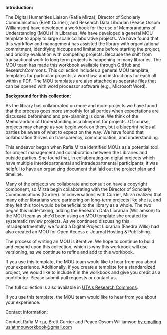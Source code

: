 
<p><strong>Introduction:</strong></p>

The Digital Humanities Liaison (Rafia Mirza), Director of Scholarly Communication (Brett Currier), and Research Data Librarian (Peace Ossom Williamson) have developed a workbook for the use of Memorandums of Understanding (MOUs) in Libraries.  We have developed a general MOU template to apply to large scale collaborative projects.  We have found that this workflow and management has assisted the library with organizational commitment, identifying hiccups and limitations before starting the project, and priority evaluation with competing projects. Because the shift from transactional work to long term projects is happening in many libraries, The MOU team has made this workbook available through GitHub and ResearchCommons. This collection includes a general MOU template, templates for particular projects, a workflow, and instructions for each all within a PDF. The MOU templates are also attached as separate files that can be opened with word processor software (e.g., Microsoft Word). 

<p><strong>Background for this collection:</strong></p>

As the library has collaborated on more and more projects we have found that the process goes more smoothly for all parties when expectations are discussed beforehand and  pre-planning is done. We think of the Memorandum of Understanding as a blueprint for projects. Of course, projects may change as you begin work on them, but a blueprint helps all parties be aware of what to expect on the way.  We have found that collaboration thrives on transparency, communication, and understanding.  

This endeavor began when Rafia Mirza identified MOUs as a potential tool for project management and collaboration between the Libraries and outside parties. She found that, in collaborating on digital projects which have multiple interdepartmental and intradepartmental participants,  it was helpful to have an organizing document that laid out the project plan and timeline.

Many of the projects we collaborate and consult on have a copyright component, so Mirza begin collaborating with the Director of Scholarly Communications (Currier). In conversations with Currier, Mirza realized that many other librarians were partnering on long-term projects like she is, and they felt this tool would be beneficial to the library as a whole. The two began this undertaking, adding the Research Data Librarian (Williamson) to the MOU team as she'd been using an MOU template she created for systematic review projects. As we continued discussing this intradepartmentally, we found a Digital Project Librarian (Faedra Wills) had also created an MOU for Open Access e-Journal Hosting & Publishing.

The process of writing an MOU is iterative.  We hope to continue to build and expand upon this collection, which is why this workbook will use versioning, as we continue to refine and add to this workbook. 

If you use this template, the MOU team would like to hear from you about your experience. Additionally, if you create a template for a standardized project, we would like to include it in the workbook and give you credit as a contributor. Please submit pull requests or contact us.

The full collection is also available in  <a href="https://uta-ir.tdl.org/uta-ir/handle/10106/25646">UTA's Research Commons</a>.

If you use this template, the MOU team would like to hear from you about your experience.

Contact Information:

Contact Rafia Mirza, Brett Currier and Peace Ossom Williamson  <a href="mailto:mouworkbook@gmail.com ">by emailing us at mouworkbook@gmail.com </a>


